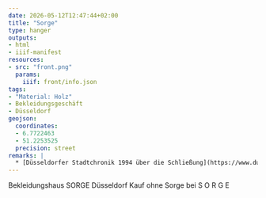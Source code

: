 ```yaml
---
date: 2026-05-12T12:47:44+02:00
title: "Sorge"
type: hanger
outputs:
- html
- iiif-manifest
resources:
- src: "front.png"
  params:
    iiif: front/info.json
tags:
- "Material: Holz"
- Bekleidungsgeschäft
- Düsseldorf
geojson:
  coordinates:
  - 6.7722463
  - 51.2253525
  precision: street
remarks: |
  * [Düsseldorfer Stadtchronik 1994 über die Schließung](https://www.duesseldorf.de/stadtarchiv/stadtgeschichte/chronik/1994)
---
```

Bekleidungshaus SORGE Düsseldorf
Kauf ohne Sorge bei S O R G E
